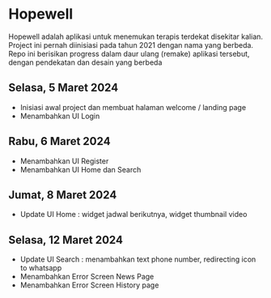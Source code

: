 # Hopewell

Hopewell adalah aplikasi untuk menemukan terapis terdekat disekitar kalian. Project ini pernah diinisiasi pada tahun 2021 dengan nama yang berbeda.
Repo ini berisikan progress dalam daur ulang (remake) aplikasi tersebut, dengan pendekatan dan desain yang berbeda

## Selasa, 5 Maret 2024
- Inisiasi awal project dan membuat halaman welcome / landing page
- Menambahkan UI Login

## Rabu, 6 Maret 2024
- Menambahkan UI Register
- Menambahkan UI Home dan Search

## Jumat, 8 Maret 2024
- Update UI Home : widget jadwal berikutnya, widget thumbnail video

## Selasa, 12 Maret 2024
- Update UI Search : menambahkan text phone number, redirecting icon to whatsapp
- Menambahkan Error Screen News Page
- Menambahkan Error Screen History page
